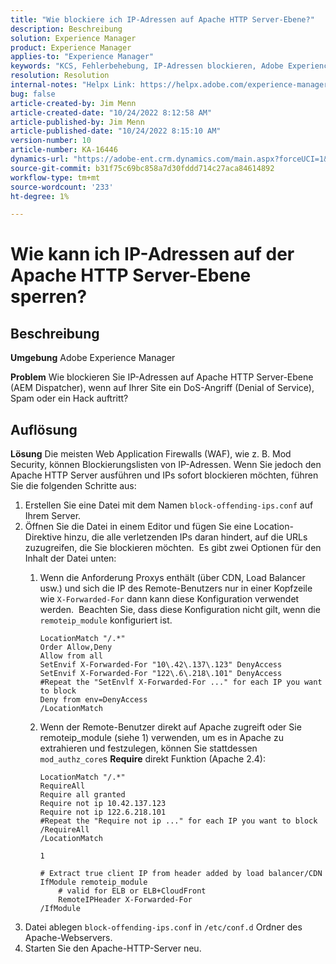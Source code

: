 ```yaml
---
title: "Wie blockiere ich IP-Adressen auf Apache HTTP Server-Ebene?"
description: Beschreibung
solution: Experience Manager
product: Experience Manager
applies-to: "Experience Manager"
keywords: "KCS, Fehlerbehebung, IP-Adressen blockieren, Adobe Experience Manager, AEM, Apache HTTP Server-Ebene"
resolution: Resolution
internal-notes: "Helpx Link: https://helpx.adobe.com/experience-manager/kb/block-ips-apache-http-server.html#remoteip_module"
bug: false
article-created-by: Jim Menn
article-created-date: "10/24/2022 8:12:58 AM"
article-published-by: Jim Menn
article-published-date: "10/24/2022 8:15:10 AM"
version-number: 10
article-number: KA-16446
dynamics-url: "https://adobe-ent.crm.dynamics.com/main.aspx?forceUCI=1&pagetype=entityrecord&etn=knowledgearticle&id=3e9f6ba7-7353-ed11-bba2-6045bd0065f9"
source-git-commit: b31f75c69bc858a7d30fddd714c27aca84614892
workflow-type: tm+mt
source-wordcount: '233'
ht-degree: 1%

---
```


# Wie kann ich IP-Adressen auf der Apache HTTP Server-Ebene sperren?

## Beschreibung


<b>Umgebung</b>
Adobe Experience Manager

<b>Problem</b>
Wie blockieren Sie IP-Adressen auf Apache HTTP Server-Ebene (AEM Dispatcher), wenn auf Ihrer Site ein DoS-Angriff (Denial of Service), Spam oder ein Hack auftritt?


## Auflösung


<b>Lösung</b>
Die meisten Web Application Firewalls (WAF), wie z. B. Mod Security, können Blockierungslisten von IP-Adressen.
Wenn Sie jedoch den Apache HTTP Server ausführen und IPs sofort blockieren möchten, führen Sie die folgenden Schritte aus:

1. Erstellen Sie eine Datei mit dem Namen `block-offending-ips.conf` auf Ihrem Server.
2. Öffnen Sie die Datei in einem Editor und fügen Sie eine Location-Direktive hinzu, die alle verletzenden IPs daran hindert, auf die URLs zuzugreifen, die Sie blockieren möchten.  Es gibt zwei Optionen für den Inhalt der Datei unten:
   1. Wenn die Anforderung Proxys enthält (über CDN, Load Balancer usw.) und sich die IP des Remote-Benutzers nur in einer Kopfzeile wie `X-Forwarded-For` dann kann diese Konfiguration verwendet werden.  Beachten Sie, dass diese Konfiguration nicht gilt, wenn die `remoteip_module` konfiguriert ist.  <br>

      ```
      LocationMatch "/.*"
      Order Allow,Deny
      Allow from all
      SetEnvif X-Forwarded-For "10\.42\.137\.123" DenyAccess
      SetEnvif X-Forwarded-For "122\.6\.218\.101" DenyAccess
      #Repeat the "SetEnvlf X-Forwarded-For ..." for each IP you want to block
      Deny from env=DenyAccess
      /LocationMatch
      ```
   2. Wenn der Remote-Benutzer direkt auf Apache zugreift oder Sie remoteip_module (siehe 1) verwenden, um es in Apache zu extrahieren und festzulegen, können Sie stattdessen `mod_authz_core`s <b>Require</b> direkt Funktion (Apache 2.4):

      ```
      LocationMatch "/.*"
      RequireAll
      Require all granted
      Require not ip 10.42.137.123
      Require not ip 122.6.218.101
      #Repeat the "Require not ip ..." for each IP you want to block
      /RequireAll
      /LocationMatch
      ```

      `1`


      ```
      # Extract true client IP from header added by load balancer/CDN
      IfModule remoteip_module
          # valid for ELB or ELB+CloudFront
          RemoteIPHeader X-Forwarded-For
      /IfModule
      ```
3. Datei ablegen `block-offending-ips.conf` in `/etc/conf.d` Ordner des Apache-Webservers.
4. Starten Sie den Apache-HTTP-Server neu.


